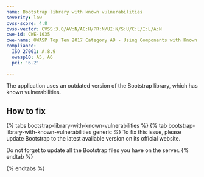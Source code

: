 ```yaml
---
name: Bootstrap library with known vulnerabilities
severity: low
cvss-score: 4.8
cvss-vector: CVSS:3.0/AV:N/AC:H/PR:N/UI:N/S:U/C:L/I:L/A:N
cwe-id: CWE-1035
cwe-name: OWASP Top Ten 2017 Category A9 - Using Components with Known Vulnerabilities
compliance:
  ISO 27001: A.8.9
  owasp10: A5, A6
  pci: '6.2'

---            
```


The application uses an outdated version of the Bootstrap library, which has known vulnerabilities.

## How to fix

{% tabs bootstrap-library-with-known-vulnerabilities %}
{% tab bootstrap-library-with-known-vulnerabilities generic %}
To fix this issue, please update Bootstrap to the latest available version on its official website.

Do not forget to update all the Bootstrap files you have on the server.
{% endtab %}

{% endtabs %}
